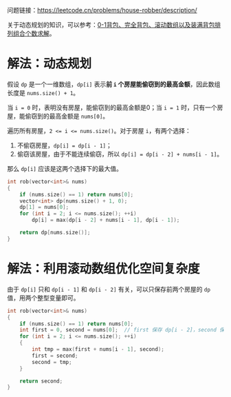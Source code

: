 问题链接：https://leetcode.cn/problems/house-robber/description/

关于动态规划的知识，可以参考：[0-1背包、完全背包、滚动数组以及装满背包排列组合个数求解](https://github.com/SakuraMayAi/Tricks-of-Programming/blob/main/Algorithms%20And%20Data%20Structure/0-1%E8%83%8C%E5%8C%85%E3%80%81%E5%AE%8C%E5%85%A8%E8%83%8C%E5%8C%85%E3%80%81%E6%BB%9A%E5%8A%A8%E6%95%B0%E7%BB%84%E4%BB%A5%E5%8F%8A%E8%A3%85%E6%BB%A1%E8%83%8C%E5%8C%85%E6%8E%92%E5%88%97%E7%BB%84%E5%90%88%E4%B8%AA%E6%95%B0%E6%B1%82%E8%A7%A3.md)。

# 解法：动态规划

假设 `dp` 是一个一维数组，`dp[i]` 表示**前 `i` 个房屋能偷窃到的最高金额**，因此数组长度是 `nums.size() + 1`。

当 `i = 0` 时，表明没有房屋，能偷窃到的最高金额是0；当 `i = 1` 时，只有一个房屋，能偷窃到的最高金额是 `nums[0]`。

遍历所有房屋，`2 <= i <= nums.size()`。对于房屋 `i`，有两个选择：
1. 不偷窃房屋，`dp[i] = dp[i - 1]`；
2. 偷窃该房屋，由于不能连续偷窃，所以 `dp[i] = dp[i - 2] + nums[i - 1]`。

那么 `dp[i]` 应该是这两个选择下的最大值。

```cpp
int rob(vector<int>& nums)
{
    if (nums.size() == 1) return nums[0];
    vector<int> dp(nums.size() + 1, 0);
    dp[1] = nums[0];
    for (int i = 2; i <= nums.size(); ++i)
        dp[i] = max(dp[i - 2] + nums[i - 1], dp[i - 1]);

    return dp[nums.size()];
}
```

# 解法：利用滚动数组优化空间复杂度

由于 `dp[i]` 只和 `dp[i - 1]` 和 `dp[i - 2]` 有关，可以只保存前两个房屋的 `dp` 值，用两个整型变量即可。

```cpp
int rob(vector<int>& nums)
{
    if (nums.size() == 1) return nums[0];
    int first = 0, second = nums[0];  // first 保存 dp[i - 2]，second 保存 dp[i - 1]
    for (int i = 2; i <= nums.size(); ++i)
    {
        int tmp = max(first + nums[i - 1], second);
        first = second;
        second = tmp;
    }

    return second;
}
```
